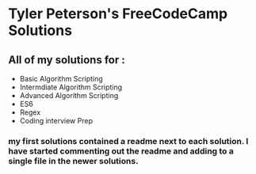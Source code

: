 # Tyler Peterson's FreeCodeCamp Solutions

## All of my solutions for :
- Basic Algorithm Scripting
- Intermdiate Algorithm Scripting
- Advanced Algorithm Scripting
- ES6
- Regex
- Coding interview Prep

### my first solutions contained a readme next to each solution. I have started commenting out the readme and adding to a single file in the newer solutions.
